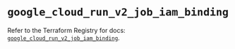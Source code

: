 # `google_cloud_run_v2_job_iam_binding`

Refer to the Terraform Registry for docs: [`google_cloud_run_v2_job_iam_binding`](https://registry.terraform.io/providers/hashicorp/google/5.43.1/docs/resources/cloud_run_v2_job_iam_binding).
